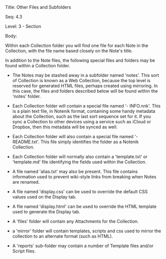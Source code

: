 Title:  Other Files and Subfolders

Seq:    4.3

Level:  3 - Section

Body: 

Within each Collection folder you will find one file for each Note in the Collection, with the file name based closely on the Note's title. 

In addition to the Note files, the following special files and folders may be found within a Collection folder. 

* The Notes may be stashed away in a subfolder named 'notes'. This sort of Collection is known as a Web Collection, because the top level is reserved for generated HTML files, perhaps created using mirroring. In this case, the files and folders described below will be found within the 'notes' folder. 

* Each Collection folder will contain a special file named '- INFO.nnk'. This is a plain text file, in Notenik format, containing some handy metadata about the Collection, such as the last sort sequence set for it. If you sync a Collection to other devices using a service such as iCloud or Dropbox, then this metadata will be synced as well. 

* Each Collection folder will also contain a special file named '- README.txt'. This file simply identifies the folder as a Notenik Collection. 

* Each Collection folder will normally also contain a 'template.txt' or 'template.md' file identifying the fields used within the Collection. 

* A file named 'alias.txt' may also be present. This file contains information used to prevent wiki-style links from breaking when Notes are renamed. 

* A file named 'display.css' can be used to override the default CSS values used on the Display tab. 

* A file named 'display.html' can be used to override the HTML template used to generate the Display tab. 

* A 'files' folder will contain any Attachments for the Collection. 

* a 'mirror' folder will contain templates, scripts and css used to mirror the collection to an alternate format (such as HTML). 

* A 'reports' sub-folder may contain a number of Template files and/or Script files.
